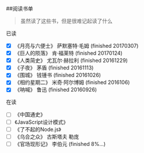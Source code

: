 ##阅读书单

> 虽然读了这些书，但是很难记起读了什么

已读
- [x] 《月亮与六便士》 萨默塞特·毛姆 (finished 20170307)
- [x] 《巨人的陨落》 肯·福莱特 (finished 20170124)
- [x] 《人类简史》 尤瓦尔·赫拉利 (finished 20161229)
- [x] 《子夜》 茅盾 (finished 20161113)
- [x] 《围城》 钱锺书 (finished 20161026)
- [x] 《相约星期二》 米奇·阿尔博姆 (finished 2016106)
- [x] 《呐喊》 鲁迅 (finished 20160926)

在读
- [ ] 《中国通史》
- [ ] 《JavaScript设计模式》
- [ ] 《了不起的Node.js》
- [ ] 《乌合之众》 古斯塔夫 勒庞
- [ ] 《官场现形记》 李伯元 (finished 8%...)
